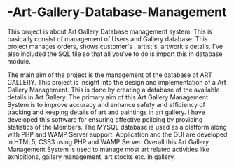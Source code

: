 # -Art-Gallery-Database-Management
This project is about Art Gallery Database management system. This is basically consist of management of Users and Gallery database. This project manages orders, shows customer's , artist's, artwork's details. I've also included the SQL file so that all you've to do is import this in database module.

The main aim of the project is the management of the database of ART GALLERY. This project is insight into the design and implementation of a Art Gallery Management. This is done by creating a database of the available details in Art Gallery. The primary aim of this Art Gallery Management System is to improve accuracy and enhance safety and efficiency of tracking and keeping details of art and paintings in art gallery. I have developed this software for ensuring effective policing by providing statistics of the Members. The MYSQL database is used as a platform along with PHP and WAMP Server support. Application and the GUI are developed in HTML5, CSS3 using PHP and WAMP Server. Overall this Art Gallery Management System is used to manage most art related activities like exhibitions, gallery management, art stocks etc. in gallery.
